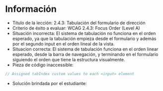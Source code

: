 # Información

- Título de la lección: 2.4.3: Tabulación del formulario de dirección
- Criterio de éxito a evaluar: WCAG 2.4.3: Focus Order (Level A)
- Situación incorrecta: El sistema de tabulación no funciona en el orden esperado, ya que la tabulación empieza desde el formulario y además por el segundo input en el orden lineal de la vista.
- Situacion correcta: El sistema de tabulación funciona en el orden linear esperado, desde la barra de navegación, y terminando en el formulario siguiendo el orden que tiene la estructura visualmente.
- Pieza de código inaccessible:

```javascript
// Assigned tabIndex custom values to each <input> element
```

- Solución brindada por el estudiante:

